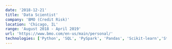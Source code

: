 ```yaml
---
date: '2018-12-21'
title: 'Data Scientist'
company: 'BMO (Credit Risk)'
location: 'Chicago, IL'
range: 'August 2018 - April 2019'
url: 'https://www.bmo.com/en-us/main/personal/'
technologies: ['Python', 'SQL', 'PySpark', 'Pandas', 'Scikit-learn','Statistical modeling', 'Data visualization', 'Feature engineering', 'Supervised learning', 'Unsupervised learning', 'Model validation']
---
```

